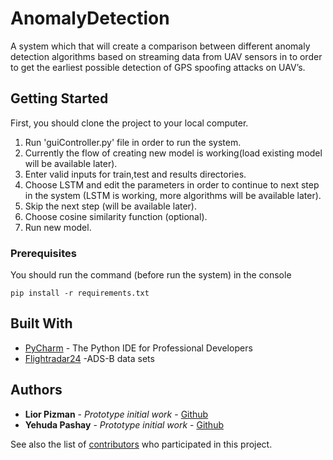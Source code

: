 # AnomalyDetection

A system which that will create a comparison between different anomaly detection algorithms based on streaming data from UAV sensors in to order to get the earliest possible detection of GPS spoofing attacks on UAV’s.

## Getting Started

First, you should clone the project to your local computer.
1. Run 'guiController.py' file in order to run the system.
2. Currently the flow of creating new model is working(load existing model will be available later).
3. Enter valid inputs for train,test and results directories.
4. Choose LSTM and edit the parameters in order to continue to next step in the system (LSTM is working, more algorithms will be available later).
5. Skip the next step (will be available later).
6. Choose cosine similarity function (optional).
7. Run new model.

### Prerequisites

You should run the command (before run the system) in the console

```
pip install -r requirements.txt
```

## Built With

* [PyCharm](https://www.jetbrains.com/pycharm/) - The Python IDE for Professional Developers
* [Flightradar24](https://www.flightradar24.com/) -ADS-B data sets

## Authors

* **Lior Pizman** - *Prototype initial work* - [Github](https://github.com/liorpizman/)
* **Yehuda Pashay** - *Prototype initial work* - [Github](https://github.com/yehudapashay)

See also the list of [contributors](https://github.com/liorpizman/AnomalyDetection/contributors) who participated in this project.

